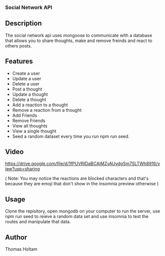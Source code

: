 ### Social Network API


## Description
The social network api uses mongoose to communicate with a database that allows you to share thoughts, make and remove freinds and react to others posts.

## Features
- Create a user
- Update a user
- Delete a user
- Post a thought
- Update a thought
- Delete a thought
- Add a reaction to a thought
- Remove a reaction from a thought
- Add Friends
- Remove Friends
- View all thoughts
- View a single thought
- Seed a random dataset every time you run npm run seed.


## Video
https://drive.google.com/file/d/1fPUVRIDaBCAjMZyAUvdgSm7SLTWh8916/view?usp=sharing

( Note: You may notice the reactions are blocked characters and that's because they are emoji that don't show in the insomnia preview otherwise )

## Usage
Clone the repisitory, open mongodb on your computer to run the server, use npm run seed to reieve a random data set and use insomnia to test the routes and manipulate that data.

## Author
Thomas Holtam

